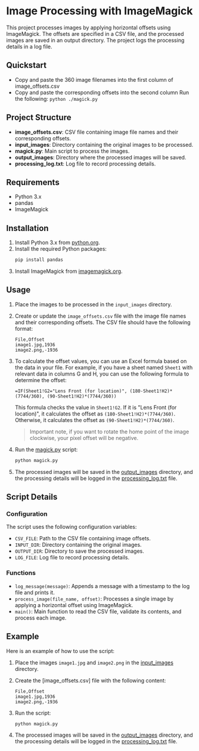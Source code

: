 # Image Processing with ImageMagick

This project processes images by applying horizontal offsets using ImageMagick.
The offsets are specified in a CSV file, and the processed images are saved in
an output directory. The project logs the processing details in a log file.

## Quickstart
- Copy and paste the 360 image filenames into the first column of
  image_offsets.csv
- Copy and paste the corresponding offsets into the second column
Run the following:
`python ./magick.py`


## Project Structure

- **image_offsets.csv**: CSV file containing image file names and their
  corresponding offsets.
- **input_images**: Directory containing the original images to be processed.
- **magick.py**: Main script to process the images.
- **output_images**: Directory where the processed images will be saved.
- **processing_log.txt**: Log file to record processing details.

## Requirements

- Python 3.x
- pandas
- ImageMagick

## Installation

1. Install Python 3.x from [python.org](https://www.python.org/).
2. Install the required Python packages:
    ```sh
    pip install pandas
    ```
3. Install ImageMagick from [imagemagick.org](https://imagemagick.org/).

## Usage

1. Place the images to be processed in the `input_images` directory.
2. Create or update the `image_offsets.csv` file with the image file names and
   their corresponding offsets. The CSV file should have the following format:

    ```
    File,Offset
    image1.jpg,1936
    image2.png,-1936
    ```

3. To calculate the offset values, you can use an Excel formula based on the
   data in your file. For example, if you have a sheet named `Sheet1` with
   relevant data in columns G and H, you can use the following formula to
   determine the offset:

    ```
    =IF(Sheet1!G2="Lens Front (for location)", (180-Sheet1!H2)*(7744/360), (90-Sheet1!H2)*(7744/360))
    ```

    This formula checks the value in `Sheet1!G2`. If it is "Lens Front (for
    location)", it calculates the offset as `(180-Sheet1!H2)*(7744/360)`.
    Otherwise, it calculates the offset as `(90-Sheet1!H2)*(7744/360)`.

    >Important note, if you want to rotate the home point of the image
    >clockwise, your pixel offset will be negative.

4. Run the [magick.py](/magick.py) script:
    ```sh
    python magick.py
    ```

5. The processed images will be saved in the [output_images](/output_images/)
   directory, and the processing details will be logged in the
   [processing_log.txt](/processing_log.txt) file.

## Script Details

### Configuration

The script uses the following configuration variables:

- `CSV_FILE`: Path to the CSV file containing image offsets.
- `INPUT_DIR`: Directory containing the original images.
- `OUTPUT_DIR`: Directory to save the processed images.
- `LOG_FILE`: Log file to record processing details.

### Functions

- `log_message(message)`: Appends a message with a timestamp to the log file and
  prints it.
- `process_image(file_name, offset)`: Processes a single image by applying a
  horizontal offset using ImageMagick.
- `main()`: Main function to read the CSV file, validate its contents, and
  process each image.

## Example

Here is an example of how to use the script:

1. Place the images `image1.jpg` and `image2.png` in the
   [input_images](/input_images/) directory.
2. Create the [image_offsets.csv] file with the following content:

    ```
    File,Offset
    image1.jpg,1936
    image2.png,-1936
    ```

3. Run the script:
    ```sh
    python magick.py
    ```

4. The processed images will be saved in the [output_images](/output_images/)
   directory, and the processing details will be logged in the
   [processing_log.txt](/processing_log.txt) file.

